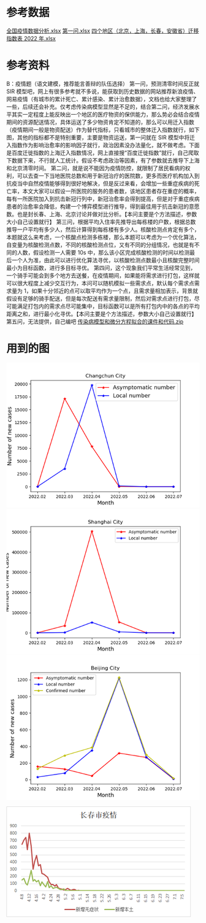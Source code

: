 # 参考数据

[全国疫情数据分析.xlsx](assets/全国疫情数据分析.xlsx)
[第一问.xlsx](assets/第一问.xlsx)
[四个地区（北京，上海，长春，安徽省）迁移指数表 2022 年.xlsx](assets/四个地区（北京，上海，长春，安徽省）迁移指数表2022年.xlsx)

# 参考资料

B：疫情题（语文建模，推荐能言善辩的队伍选择）
第一问，预测清零时间反正就 SIR 模型吧，网上有很多参考就不多说，能获取到历史数据的网站推荐新浪疫情、网易疫情（有城市的累计死亡、累计感染、累计治愈数据），文档也给大家整理了一些，后续还会补充。仅考虑传染病模型显然是不足的，结合第二问，经济发展水平其实一定程度上能反映出一个地区的医疗物资的保供能力，那么势必会结合疫情期间的资源配送情况，具体运送了多少物资肯定不知道的，那么可以用迁入指数（疫情期间一般是物资配送）作为替代指标，只看城市的整体迁入指数就行，如下图，其他的指标都不是特别重要，主要是物资运送，第一问就在 SIR 模型中将迁入指数作为影响治愈率的影响因子就行，政治因素没办法量化，就不做考虑。下面是百度迁徙指数的上海迁入指数情况，网上直接搜“百度迁徙指数”就行，自己爬取下数据下来，不行就人工统计。假设不考虑政治等因素，有了参数就去推导下上海和北京清零时间。
第二问，就是说不能因为疫情防控，就限制了居民看病的权利，可以去查一下当地医院总数和用于新冠治疗的医院数，更多而医疗机构加入到抗疫当中自然疫情能够得到很好地解决，但是反过来看，会增加一些重症疾病的死亡率，本文大家可以假设一所医院的服务的患者数，该地区患者存在重症的概率，每有一所医院加入到抗击新冠行列中，新冠治愈率会得到提高，但是对于重症疾病患者的治愈率会降低，构建一个博弈模型进行推导，得到最佳用于抗击新冠的意愿数。也是封长春、上海、北京讨论并做对比分析。【本问主要是个方法描述，参数大小自己设置就行】
第三问，根据平均入住率先推导出每栋楼的户数，根据总数推导一户平均有多少人，然后计算得到每栋楼有多少人。核酸检测点肯定有多个，本题就这么来考虑，一个核酸点检测多栋楼，那么本题可以考虑为一个优化算法，自变量为核酸检测点数，不同的核酸检测点位，又有不同的分组情况，也就是有不同的人数，假设检测一人需要 10s 中，那么该小区完成核酸检测的时间以检测最后一个人为准，由此可以进行优化算法寻优，以核酸检测点数最小且核酸完整时间最小为目标函数，进行多目标寻优。
第四问，这个现象我们平常生活经常见到，一个骑手可能会到多个地方去送餐，在疫情期间，如果能将需求进行打包，这样就可以很大程度上减少交互行为，本问可以随机模拟一些需求点，默认每个需求点需求量为 1，如果十分邻近的点可以取平均作为一个点，且需求量相加表示，背景就假设有足够的骑手配送，但是每次配送有需求量限制，然后对需求点进行打包，尽可能满足打包内的需求点尽可能集中，目标函数可以是所有打包内中的各点的平均距离之和，进行最小化寻优。【本问主要是个方法描述，参数大小自己设置就行】
第五问，无法提供，自己编吧
[传染病模型和微分方程拟合的课件和代码.zip](assets/传染病模型和微分方程拟合的课件和代码.zip)

# 用到的图

![2022数学建模模拟三-0](assets/2022数学建模模拟三-0.png)
![2022数学建模模拟三-1](assets/2022数学建模模拟三-1.png)
![2022数学建模模拟三-2](assets/2022数学建模模拟三-2.png)

![2022数学建模模拟三-3](assets/2022数学建模模拟三-3.png)
